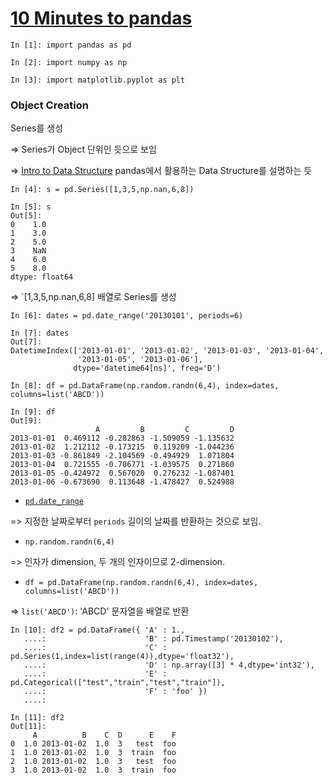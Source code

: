 # [10 Minutes to pandas](https://pandas.pydata.org/pandas-docs/stable/10min.html)

```
In [1]: import pandas as pd

In [2]: import numpy as np

In [3]: import matplotlib.pyplot as plt
```


### Object Creation

Series를 생성

=> Series가 Object 단위인 듯으로 보임

=> [Intro to Data Structure](https://pandas.pydata.org/pandas-docs/stable/dsintro.html#dsintro) pandas에서 활용하는 Data Structure를 설명하는 듯

```
In [4]: s = pd.Series([1,3,5,np.nan,6,8])

In [5]: s
Out[5]:
0    1.0
1    3.0
2    5.0
3    NaN
4    6.0
5    8.0
dtype: float64
```

=> `[1,3,5,np.nan,6,8] 배열로 Series를 생성

```
In [6]: dates = pd.date_range('20130101', periods=6)

In [7]: dates
Out[7]:
DatetimeIndex(['2013-01-01', '2013-01-02', '2013-01-03', '2013-01-04',
               '2013-01-05', '2013-01-06'],
              dtype='datetime64[ns]', freq='D')

In [8]: df = pd.DataFrame(np.random.randn(6,4), index=dates, columns=list('ABCD'))

In [9]: df
Out[9]:
                   A         B         C         D
2013-01-01  0.469112 -0.282863 -1.509059 -1.135632
2013-01-02  1.212112 -0.173215  0.119209 -1.044236
2013-01-03 -0.861849 -2.104569 -0.494929  1.071804
2013-01-04  0.721555 -0.706771 -1.039575  0.271860
2013-01-05 -0.424972  0.567020  0.276232 -1.087401
2013-01-06 -0.673690  0.113648 -1.478427  0.524988
```

- [`pd.date_range`](https://pandas.pydata.org/pandas-docs/stable/generated/pandas.date_range.html)

=> 지정한 날짜로부터 `periods` 길이의 날짜를 반환하는 것으로 보임.

- `np.random.randn(6,4)`

=> 인자가 dimension, 두 개의 인자이므로 2-dimension.

- `df = pd.DataFrame(np.random.randn(6,4), index=dates, columns=list('ABCD'))`

=> `list('ABCD')`: 'ABCD' 문자열을 배열로 반환

```
In [10]: df2 = pd.DataFrame({ 'A' : 1.,
   ....:                      'B' : pd.Timestamp('20130102'),
   ....:                      'C' : pd.Series(1,index=list(range(4)),dtype='float32'),
   ....:                      'D' : np.array([3] * 4,dtype='int32'),
   ....:                      'E' : pd.Categorical(["test","train","test","train"]),
   ....:                      'F' : 'foo' })
   ....:

In [11]: df2
Out[11]:
     A          B    C  D      E    F
0  1.0 2013-01-02  1.0  3   test  foo
1  1.0 2013-01-02  1.0  3  train  foo
2  1.0 2013-01-02  1.0  3   test  foo
3  1.0 2013-01-02  1.0  3  train  foo
```


